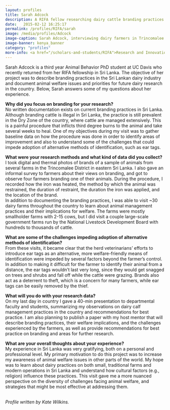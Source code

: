 ```yaml
---
layout: profiles
title: Sarah Adcock
description: A RIFA fellow researching dairy cattle branding practices in eastern Sri Lanka.
date:   2015-02-12 16:25:17
permalink: /profiles/RIFA/sarah
image: /media/profiles/Adcock
image-caption: Sarah Adcock, interviewing dairy farmers in Trincomalee District, Sri Lanka.
image-banner: kenya_banner
category: "profiles"
more-info: <a href="/scholars-and-students/RIFA">Research and Innovation Fellowship for Agriculture (RIFA)</a><br><a href="http://iad.ucdavis.edu/">International Agricultural Development Graduate Group</a>
---
```

Sarah Adcock is a third year Animal Behavior PhD student at UC Davis who recently returned from her RIFA fellowship in Sri Lanka. The objective of her project was to describe branding practices in the Sri Lankan dairy industry and document animal welfare issues and priorities for future dairy research in the country. Below, Sarah answers some of my questions about her experience. <br>

<b>Why did you focus on branding for your research?</b> <br>
	No written documentation exists on current branding practices in Sri Lanka. Although branding cattle is illegal in Sri Lanka, the practice is still prevalent in the Dry Zone of the country, where cattle are managed extensively. This is a painful procedure that inflicts third degree burns to the animal and take several weeks to heal. One of my objectives during my visit was to gather baseline data on how the procedure was done in order to identify areas of improvement and also to understand some of the challenges that could impede adoption of alternative methods of identification, such as ear tags. <br>

<b>What were your research methods and what kind of data did you collect?</b> <br>
	I took digital and thermal photos of brands of a sample of animals from several farms in the Trincomalee District in eastern Sri Lanka. I also gave an informal survey to farmers about their views on branding, and got to observe four farmers branding one of their animals. During the procedure, I recorded how the iron was heated, the method by which the animal was restrained, the duration of restraint, the duration the iron was applied, and the location of the brand. <br>
	In addition to documenting the branding practices, I was able to visit ~30 dairy farms throughout the country to learn about animal management practices and their implications for welfare. The farms were mostly smallholder farms with 2-15 cows, but I did visit a couple large-scale government farms run by the National Livestock Development Board with hundreds to thousands of cattle. <br>

<b>What are some of the challenges impeding adoption of alternative methods of identification?</b> <br>
	From these visits, it became clear that the herd veterinarians’ efforts to introduce ear tags as an alternative, more welfare-friendly means of identification were impeded by several factors beyond the farmer’s control.  In addition to making it difficult for the farmer to identify their animal from a distance, the ear tags wouldn’t last very long, since they would get snagged on trees and shrubs and fall off while the cattle were grazing. Brands also act as a deterrent to theft, which is a concern for many farmers, while ear tags can be easily removed by the thief. <br>

<b>What will you do with your research data?</b> <br>
	On my last day in country I gave a 40-min presentation to departmental faculty and students, summarizing my observations on dairy calf management practices in the country and recommendations for best practice. I am also planning to publish a paper with my host mentor that will describe branding practices, their welfare implications, and the challenges experienced by the farmers, as well as provide recommendations for best practice on branding and areas for further research. <br>

<b>What are your overall thoughts about your experience?</b> <br>
	My experience in Sri Lanka was very gratifying, both on a personal and professional level. My primary motivation to do this project was to increase my awareness of animal welfare issues in other parts of the world. My hope was to learn about dairy practices on both small, traditional farms and modern operations in Sri Lanka and understand how cultural factors (e.g., religion) influence these practices. This visit gave me a more nuanced perspective on the diversity of challenges facing animal welfare, and strategies that might be most effective at addressing them. <br>
<br>

<p><i>Profile written by Kate Wilkins.</i></p>
